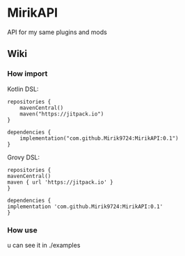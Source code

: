 # MirikAPI

API for my same plugins and mods

## Wiki

### How import

Kotlin DSL:
~~~
repositories {
    mavenCentral()
    maven("https://jitpack.io")
}
~~~

~~~
dependencies {
    implementation("com.github.Mirik9724:MirikAPI:0.1")
}
~~~

Grovy DSL:
~~~
repositories {
mavenCentral()
maven { url 'https://jitpack.io' }
}
~~~
~~~
dependencies {
implementation 'com.github.Mirik9724:MirikAPI:0.1'
}
~~~

### How use
u can see it in ./examples